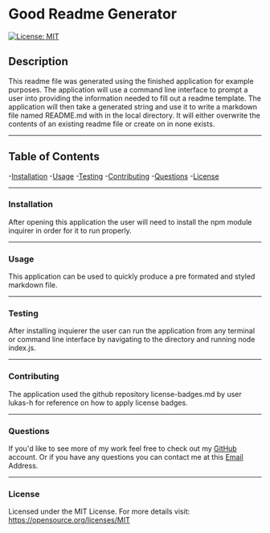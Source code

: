 
# Good Readme Generator    

[![License: MIT](https://img.shields.io/badge/License-MIT-yellow.svg)](https://opensource.org/licenses/MIT)
        
##  Description
This readme file was generated using the finished application for example purposes. The application will use a command line interface to prompt a user into providing the information needed to fill out a readme template. The application will then take a generated string and use it to write a markdown file named README.md with in the local directory. It will either overwrite the contents of an existing readme file or create on in none exists.

-----

## Table of Contents
-[Installation](#installation)
-[Usage](#usage)
-[Testing](#testing)
-[Contributing](#contributing)
-[Questions](#questions)
-[License](#license)

---

### Installation

After opening this application the user will need to install the npm module inquirer in order for it to run properly.

---

### Usage

This application can be used to quickly produce a pre formated and styled markdown file.

---

### Testing

 After installing inquierer the user can run the application from any terminal or command line interface by navigating to the directory and running node index.js.

 ---

 ### Contributing

The application used the github repository license-badges.md by user lukas-h for reference on how to apply license badges.

---

### Questions

If you'd like to see more of my work feel free to check out my [GitHub](https://github.com/joe-toni) account.
Or if you have any questions you can contact me at this [Email](mailto:joefaburrieta@gmail.com) Address.

---

### License

Licensed under the MIT License.
For more details visit: https://opensource.org/licenses/MIT

